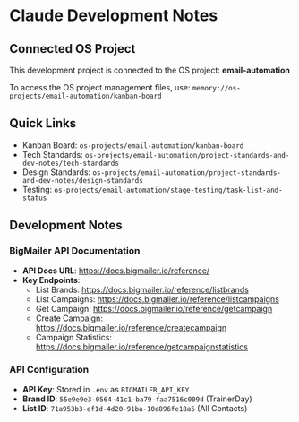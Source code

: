 # Claude Development Notes

## Connected OS Project
This development project is connected to the OS project: **email-automation**

To access the OS project management files, use:
`memory://os-projects/email-automation/kanban-board`

## Quick Links
- Kanban Board: `os-projects/email-automation/kanban-board`
- Tech Standards: `os-projects/email-automation/project-standards-and-dev-notes/tech-standards`
- Design Standards: `os-projects/email-automation/project-standards-and-dev-notes/design-standards`
- Testing: `os-projects/email-automation/stage-testing/task-list-and-status`

## Development Notes

### BigMailer API Documentation
- **API Docs URL**: https://docs.bigmailer.io/reference/
- **Key Endpoints**:
  - List Brands: https://docs.bigmailer.io/reference/listbrands
  - List Campaigns: https://docs.bigmailer.io/reference/listcampaigns
  - Get Campaign: https://docs.bigmailer.io/reference/getcampaign
  - Create Campaign: https://docs.bigmailer.io/reference/createcampaign
  - Campaign Statistics: https://docs.bigmailer.io/reference/getcampaignstatistics

### API Configuration
- **API Key**: Stored in `.env` as `BIGMAILER_API_KEY`
- **Brand ID**: `55e9e9e3-0564-41c1-ba79-faa7516c009d` (TrainerDay)
- **List ID**: `71a953b3-ef1d-4d20-91ba-10e896fe18a5` (All Contacts)